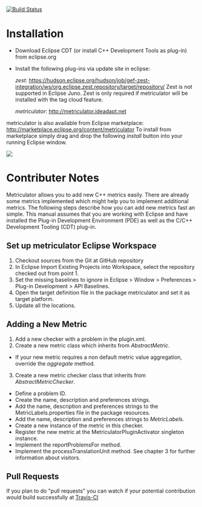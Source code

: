 [![Build Status](https://secure.travis-ci.org/ideadapt/metriculator.png?branch=master)](http://travis-ci.org/ideadapt/metriculator)

Installation
============
* Download Eclipse CDT (or install C++ Development Tools as plug-in) from eclipse.org
* Install the following plug-ins via update site in eclipse:
  
  _zest_: https://hudson.eclipse.org/hudson/job/gef-zest-integration/ws/org.eclipse.zest.repository/target/repository/
   Zest is not supported in Eclipse Juno. Zest is only required if metriculator will be installed with the tag cloud feature.

  _metriculator_: http://metriculator.ideadapt.net


metriculator is also available from Eclipse marketplace: http://marketplace.eclipse.org/content/metriculator
To install from marketplace simply drag and drop the following _install_ button into your running Eclipse window.

<a href='http://marketplace.eclipse.org/marketplace-client-intro?mpc_install=269008' title='Drag and drop into a running Eclipse Indigo workspace to install metriculator'> 
	<img src='http://marketplace.eclipse.org/misc/installbutton.png'/>
</a>

Contributer Notes
=================

Metriculator allows you to add new C++ metrics easily. There are already some metrics implemented which might help you to implement additional metrics. The following steps describe how you can add new metrics fast an simple. This manual assumes that you are working with Eclipse and have installed the Plug-in Development Environment (PDE) as well as the C/C++ Development Tooling (CDT) plug-in.

Set up metriculator Eclipse Workspace
-------------------------------------
1. Checkout sources from the Git at GitHub repository
2. In Eclipse Import Existing Projects into Workspace, select the repository checked
out from point 1.
3. Set the missing baselines to ignore in Eclipse > Window > Preferences > Plug-in
Development > API Baselines.
4. Open the target definition file in the package metriculator and set it as target platform.
5. Update all the locations.

Adding a New Metric
-------------------
1. Add a new checker with a problem in the plugin.xml.
2. Create a new metric class which inherits from _AbstractMetric_.
 - If your new metric requires a non default metric value aggregation, override the _aggregate_ method.
3. Create a new metric checker class that inherits from _AbstractMetricChecker_.
 - Define a problem ID.
 - Create the name, description and preferences strings.
 - Add the name, description and preferences strings to the MetricLabels.properties file in the package resources.
 - Add the name, description and preferences strings to _MetricLabels_.
 - Create a new instance of the metric in this checker.
 - Register the new metric at the MetriculatorPluginActivator singleton instance.
 - Implement the reportProblemsFor method.
 - Implement the processTranslationUnit method. See chapter 3 for further information about visitors.
 
Pull Requests
-------------------------------------
If you plan to do "pull requests" you can watch if your potential contribution would build successfully at <a href='http://travis-ci.org/#!/ideadapt/metriculator/pull_requests' title='Travis Build'>Travis-CI</a>
